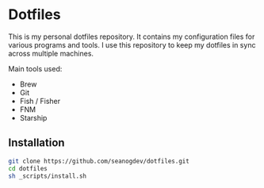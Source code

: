 # Dotfiles

This is my personal dotfiles repository. It contains my configuration files for various programs and tools. I use this repository to keep my dotfiles in sync across multiple machines.

Main tools used:

- Brew
- Git
- Fish / Fisher
- FNM
- Starship

## Installation

```sh
git clone https://github.com/seanogdev/dotfiles.git
cd dotfiles
sh _scripts/install.sh
```
